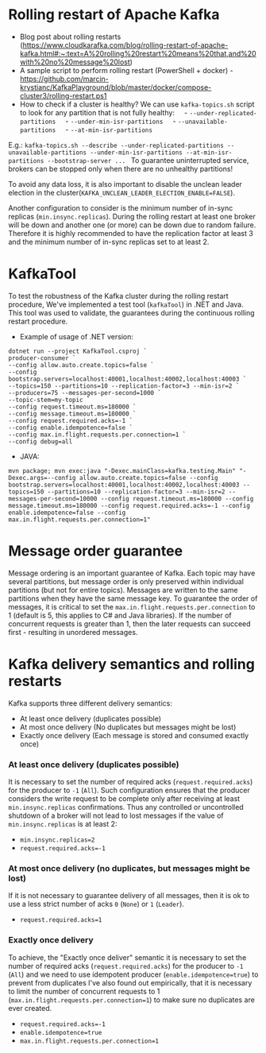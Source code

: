 # Rolling restart of Apache Kafka

- Blog post about rolling restarts (https://www.cloudkarafka.com/blog/rolling-restart-of-apache-kafka.html#:~:text=A%20rolling%20restart%20means%20that,and%20with%20no%20message%20lost)
- A sample script to perform rolling restart (PowerShell + docker) - https://github.com/marcin-krystianc/KafkaPlayground/blob/master/docker/compose-cluster3/rolling-restart.ps1
- How to check if a cluster is healthy?
We can use `kafka-topics.sh` script to look for any partition that is not fully healthy:
    - `--under-replicated-partitions`
    - `--under-min-isr-partitions`
    - `--unavailable-partitions`
    - `--at-min-isr-partitions`

E.g.: `kafka-topics.sh --describe --under-replicated-partitions --unavailable-partitions --under-min-isr-partitions --at-min-isr-partitions --bootstrap-server ... `
To guarantee uninterrupted service, brokers can be stopped only when there are no unhealthy partitions!

To avoid any data loss, it is also important to disable the unclean leader election in the cluster(`KAFKA_UNCLEAN_LEADER_ELECTION_ENABLE=FALSE`).

Another configuration to consider is the minimum number of in-sync replicas (`min.insync.replicas`). During the rolling restart at least one broker will be down and another one (or more) can be down due to random failure. Therefore it is highly recommended to have the replication factor at least 3 and the minimum number of in-sync replicas set to at least 2.

# KafkaTool 

To test the robustness of the Kafka cluster during the rolling restart procedure, We've implemented a test tool (`kafkaTool`) in .NET and Java.
This tool was used to validate, the guarantees during the continuous rolling restart procedure.

- Example of usage of .NET version:
```
dotnet run --project KafkaTool.csproj `
producer-consumer `
--config allow.auto.create.topics=false `
--config bootstrap.servers=localhost:40001,localhost:40002,localhost:40003 `
--topics=150 --partitions=10 --replication-factor=3 --min-isr=2 `
--producers=75 --messages-per-second=1000 `
--topic-stem=my-topic `
--config request.timeout.ms=180000 `
--config message.timeout.ms=180000 `
--config request.required.acks=-1 `
--config enable.idempotence=false `
--config max.in.flight.requests.per.connection=1 `
--config debug=all
```

- JAVA:
```
mvn package; mvn exec:java "-Dexec.mainClass=kafka.testing.Main" "-Dexec.args=--config allow.auto.create.topics=false --config bootstrap.servers=localhost:40001,localhost:40002,localhost:40003 --topics=150 --partitions=10 --replication-factor=3 --min-isr=2 --messages-per-second=10000 --config request.timeout.ms=180000 --config message.timeout.ms=180000 --config request.required.acks=-1 --config enable.idempotence=false --config max.in.flight.requests.per.connection=1"
```

# Message order guarantee

Message ordering is an important guarantee of Kafka. 
Each topic may have several partitions, but message order is only preserved within individual partitions (but not for entire topics). 
Messages are written to the same partitions when they have the same message key.
To guarantee the order of messages, it is critical to set the `max.in.flight.requests.per.connection` to 1 (default is 5, this applies to C# and Java libraries).
If the number of concurrent requests is greater than 1, then the later requests can succeed first - resulting in unordered messages.

# Kafka delivery semantics and rolling restarts

Kafka supports three different delivery semantics:
- At least once delivery (duplicates possible)
- At most once delivery (No duplicates but messages might be lost)
- Exactly once delivery (Each message is stored and consumed exactly once)

### At least once delivery (duplicates possible)

It is necessary to set the number of required acks (`request.required.acks`) for the producer to `-1` (`All`).
Such configuration ensures that the producer considers the write request to be complete only after receiving at least `min.insync.replicas` confirmations.
Thus any controlled or uncontrolled shutdown of a broker will not lead to lost messages if the value of `min.insync.replicas` is at least 2:
- `min.insync.replicas=2`
- `request.required.acks=-1`

### At most once delivery (no duplicates, but messages might be lost)

If it is not necessary to guarantee delivery of all messages, then it is ok to use a less strict number of acks `0` (`None`) or `1` (`Leader`).
- `request.required.acks=1`

### Exactly once delivery
To achieve, the "Exactly once deliver" semantic it is necessary to set the number of required acks (`request.required.acks`) for the producer to `-1` (`All`) and we need to use idempotent producer (`enable.idempotence=true`) to prevent from duplicates
I've also found out empirically, that it is necessary to limit the number of concurrent requests to 1 (`max.in.flight.requests.per.connection=1`) to make sure no duplicates are ever created.
- `request.required.acks=-1`
- `enable.idempotence=true`
- `max.in.flight.requests.per.connection=1`